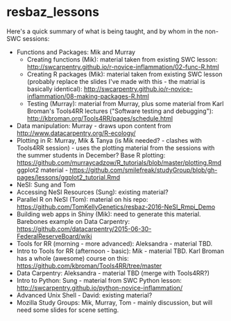# resbaz_lessons

Here's a quick summary of what is being taught, and by whom in the non-SWC sessions:
 - Functions and Packages: Mik and Murray
   - Creating functions (Mik): material taken from existing SWC lesson: http://swcarpentry.github.io/r-novice-inflammation/02-func-R.html
   - Creating R packages (Mik): material taken from existing SWC lesson (probably replace the slides I've made with this - the matrial is basically identical): http://swcarpentry.github.io/r-novice-inflammation/08-making-packages-R.html
   - Testing (Murray): material from Murray, plus some material from Karl Broman's Tools4RR lectures ("Software testing and debugging"): http://kbroman.org/Tools4RR/pages/schedule.html 
 - Data manipulation: Murray - draws upon content from http://www.datacarpentry.org/R-ecology/
 - Plotting in R: Murray, Mik & Tanya (is Mik needed? - clashes with Tools4RR session) - uses the plotting material from the sessions with the summer students in December?  Base R plotting: https://github.com/murraycadzow/R_tutorials/blob/master/plotting.Rmd
   ggplot2 material - https://github.com/smilefreak/studyGroup/blob/gh-pages/lessons/ggplot2_tutorial.Rmd
 - NeSI: Sung and Tom
  - Accessing NeSI Resources (Sung): existing material?
  - Parallel R on NeSI (Tom): material on his repo: https://github.com/TomKellyGenetics/resbaz-2016-NeSI_Rmpi_Demo
 - Building web apps in Shiny (Mik): need to generate this material.  Barebones example on Data Carpentry: https://github.com/datacarpentry/2015-06-30-FederalReserveBoard/wiki
 - Tools for RR (morning - more advanced): Aleksandra - material TBD.  
 - Intro to Tools for RR (afternoon - basic): Mik - material TBD.  Karl Broman has a whole (awesome) course on this: https://github.com/kbroman/Tools4RR/tree/master
 - Data Carpentry: Aleksandra - material TBD (merge with Tools4RR?)
 - Intro to Python: Sung - material from SWC Python lesson: http://swcarpentry.github.io/python-novice-inflammation/
 - Advanced Unix Shell - David: existing material?
 - Mozilla Study Groups: Mik, Murray, Tom - mainly discussion, but will need some slides for scene setting.
